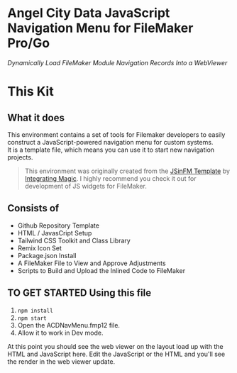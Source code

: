 # Angel City Data JavaScript Navigation Menu for FileMaker Pro/Go

*Dynamically Load FileMaker Module Navigation Records Into a WebViewer*

# This Kit
## What it does
This environment contains a set of tools for Filemaker developers to easily construct a JavaScript-powered navigation menu for custom systems.
<br/>
It is a template file, which means you can use it to start new navigation projects.
<br />
> This environment was originally created from the <a target="blank" href="https://github.com/integrating-magic/js-dev-environment">JSinFM Template</a> by <a target="blank" href="https://www.integratingmagic.io/">Integrating Magic</a>. I highly recommend you check it out for development of JS widgets for FileMaker.
## Consists of
- Github Repository Template
- HTML / JavasCript Setup
- Tailwind CSS Toolkit and Class Library
- Remix Icon Set
- Package.json Install
- A FileMaker File to View and Approve Adjustments
- Scripts to Build and Upload the Inlined Code to FileMaker
## TO GET STARTED Using this file
1. `npm install`
2. `npm start`
3. Open the ACDNavMenu.fmp12 file.
4. Allow it to work in Dev mode.

At this point you should see the web viewer on the layout load up with the HTML and JavaScript here. Edit the JavaScript or the HTML and you'll see the render in the web viewer update.

